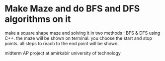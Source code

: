 # Make Maze and do BFS and DFS algorithms on it
make a square shape maze and solving it in two methods : BFS & DFS
using C++. the maze will be shown on terminal. you choose the start and stop points. all steps to reach to the end point will be shown.

midterm AP project at amirkabir university of technology
